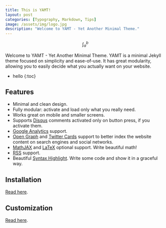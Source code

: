 ```yaml
---
title: This is YAMT!
layout: post
categories: [Typography, Markdown, Tips]
image: /assets/img/logo.jpg
description: "Welcome to YAMT - Yet Another Minimal Theme."
---
```


$$
\int_a^b
$$

Welcome to YAMT - Yet Another Minimal Theme. YAMT is a minimal Jekyll theme focused on simplicity and ease-of-use. It has great modularity, allowing you to easily decide what you actually want on your website.

* hello
{:toc}

## Features 
- Minimal and clean design.
- Fully modular: activate and load only what you really need.
- Works great on mobile and smaller screens.
- Supports [Disqus](https://disqus.com/) comments activated only on button press, if you activate them.
- [Google Analytics](https://www.google.com/analytics/) support.
- [Open Graph](https://ogp.me/) and [Twitter Cards](https://developer.twitter.com/en/docs/tweets/optimize-with-cards/guides/getting-started) support to better index the website content on search engines and social networks.
- [MathJAX](https://www.mathjax.org/) and [LaTeX](https://www.latex-project.org/) optional support. Write beautiful math!
- [RSS](https://github.com/jekyll/jekyll-feed) support.
- Beautiful [Syntax Highlight](https://yamt.netlify.app/2020/05/19/special-formatting.html#syntax-highlight). Write some code and show it in a graceful way.

## Installation
[Read here](https://github.com/PandaSekh/Jekyll-YAMT#installation).

## Customization
[Read here](https://github.com/PandaSekh/Jekyll-YAMT#customize).
